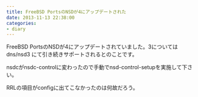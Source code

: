 ```yaml
---
title: FreeBSD PortsのNSDが4にアップデートされた
date: 2013-11-13 22:38:00
categories:
- diary
---
```


FreeBSD PortsのNSDが4にアップデートされていました。3についてはdns/nsd3
にて引き続きサポートされるとのことです。

nsdcがnsdc-controlに変わったので手動でnsd-control-setupを実施して下さい。

RRLの項目がconfigに出てこなかったのは何故だろう。

